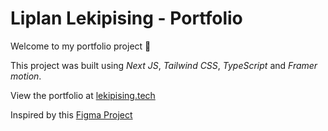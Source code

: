 # Liplan Lekipising - Portfolio

Welcome to my portfolio project 👋

This project was built using *Next JS*, *Tailwind CSS*, *TypeScript* and *Framer motion*.

View the portfolio at [lekipising.tech](https://lekipising.tech)


Inspired by this [Figma Project](https://www.figma.com/file/B4tWUAi7mBTWZdR0wWB9Oi/Portfolio-for-Developers?type=design&node-id=0%3A1&t=aNHvHZhiOyfYqyul-1)
